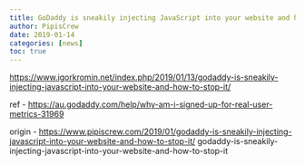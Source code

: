 ```yaml
---
title: GoDaddy is sneakily injecting JavaScript into your website and how to stop it
author: PipisCrew
date: 2019-01-14
categories: [news]
toc: true
---
```


https://www.igorkromin.net/index.php/2019/01/13/godaddy-is-sneakily-injecting-javascript-into-your-website-and-how-to-stop-it/

ref - https://au.godaddy.com/help/why-am-i-signed-up-for-real-user-metrics-31969

origin - https://www.pipiscrew.com/2019/01/godaddy-is-sneakily-injecting-javascript-into-your-website-and-how-to-stop-it/ godaddy-is-sneakily-injecting-javascript-into-your-website-and-how-to-stop-it
